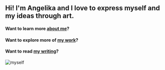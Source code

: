 ## Hi! I'm Angelika and I love to express myself and my ideas through art.

#### Want to learn more [about me](about.md)?

#### Want to explore more of [my work](work.md)?

#### Want to read [my writing](writing.md)?

![myself](images/girl-with-leaves.jpg)


